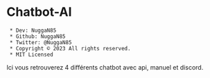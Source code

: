 # Chatbot-AI

```
 * Dev: NuggaN85
 * Github: NuggaN85
 * Twitter: @NuggaN85
 * Copyright © 2023 All rights reserved.
 * MIT Licensed
```

Ici vous retrouverez 4 différents chatbot avec api, manuel et discord.
